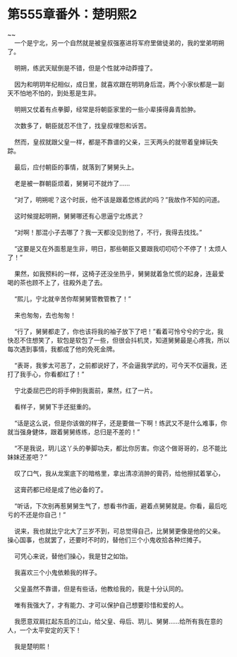 # 第555章番外：楚明熙2
~~<br>&nbsp;&nbsp;&nbsp;&nbsp;一个是宁北，另一个自然就是被皇叔强塞进将军府里做徒弟的，我的堂弟明朔了。<br><br>&nbsp;&nbsp;&nbsp;&nbsp;明朔，练武天赋倒是不错，但是个性就冲动莽撞了。<br><br>&nbsp;&nbsp;&nbsp;&nbsp;因为和明玥年纪相似，成日里，就喜欢跟在明玥身后混，两个小家伙都是一副天不怕地不怕的，到处惹是生非。<br><br>&nbsp;&nbsp;&nbsp;&nbsp;明朔又仗着有点拳脚，经常是将朝臣家里的一些小辈揍得鼻青脸肿。<br><br>&nbsp;&nbsp;&nbsp;&nbsp;次数多了，朝臣就忍不住了，找皇叔埋怨和诉苦。<br><br>&nbsp;&nbsp;&nbsp;&nbsp;然而，皇叔就跟父皇一样，都是不靠谱的父亲，三天两头的就带着皇婶玩失踪。<br><br>&nbsp;&nbsp;&nbsp;&nbsp;最后，应付朝臣的事情，就落到了舅舅头上。<br><br>&nbsp;&nbsp;&nbsp;&nbsp;老是被一群朝臣烦着，舅舅可不就炸了……<br><br>&nbsp;&nbsp;&nbsp;&nbsp;“对了，明朔呢？这个时辰，他不该是跟着您练武的吗？”我故作不知的问道。<br><br>&nbsp;&nbsp;&nbsp;&nbsp;这时候提起明朔，舅舅哪还有心思逼宁北练武？<br><br>&nbsp;&nbsp;&nbsp;&nbsp;“对啊！那混小子去哪了？我一天都没见到他了，不行，我得去找找。”<br><br>&nbsp;&nbsp;&nbsp;&nbsp;“这要是又在外面惹是生非，明日，那些朝臣又要跟我叨叨叨个不停了！太烦人了！”<br><br>&nbsp;&nbsp;&nbsp;&nbsp;果然，如我预料的一样，这椅子还没坐热乎，舅舅就着急忙慌的起身，连最爱喝的茶也顾不上了，往殿外走了去。<br><br>&nbsp;&nbsp;&nbsp;&nbsp;“熙儿，宁北就辛苦你帮舅舅管教管教了！”<br><br>&nbsp;&nbsp;&nbsp;&nbsp;来也匆匆，去也匆匆！<br><br>&nbsp;&nbsp;&nbsp;&nbsp;“行了，舅舅都走了，你也该将我的袖子放下了吧！”看着可怜兮兮的宁北，我快忍不住想笑了，软包是软包了一些，但很会抖机灵，知道舅舅最是心疼我，所以每次遇到事情，我都成了他的免死金牌。<br><br>&nbsp;&nbsp;&nbsp;&nbsp;“表哥，我爹太可恶了，之前都说好了，不会逼我学武的，可今天不仅逼我，还打了我手心，你看都红了！”<br><br>&nbsp;&nbsp;&nbsp;&nbsp;宁北委屈巴巴的将手伸到我面前，果然，红了一片。<br><br>&nbsp;&nbsp;&nbsp;&nbsp;看样子，舅舅下手还挺重的。<br><br>&nbsp;&nbsp;&nbsp;&nbsp;“话是这么说，但是你该做的样子，还是要做一下啊！练武又不是什么难事，你就当强身健体，跟着舅舅练练，总归是不差的！”<br><br>&nbsp;&nbsp;&nbsp;&nbsp;“不是我说，玥儿这丫头的拳脚功夫，都比你厉害。你这个做哥哥的，总不能比妹妹还差吧？”<br><br>&nbsp;&nbsp;&nbsp;&nbsp;叹了口气，我从龙案底下的暗格里，拿出清凉消肿的膏药，给他擦拭着掌心，<br><br>&nbsp;&nbsp;&nbsp;&nbsp;这膏药都已经是成了他必备的了。<br><br>&nbsp;&nbsp;&nbsp;&nbsp;“听话，下次别再惹舅舅生气了，想看书作画，避着点舅舅就是。你看，最后吃亏的不还是你自己！”<br><br>&nbsp;&nbsp;&nbsp;&nbsp;说来，我也就比宁北大了三岁不到，可总觉得自己，比舅舅更像是他的父亲。操心国事，也就罢了，还要时不时的，替他们三个小鬼收拾各种烂摊子。<br><br>&nbsp;&nbsp;&nbsp;&nbsp;可凭心来说，替他们操心，我是甘之如饴。<br><br>&nbsp;&nbsp;&nbsp;&nbsp;我喜欢三个小鬼依赖我的样子。<br><br>&nbsp;&nbsp;&nbsp;&nbsp;父皇虽然不靠谱，但是有些话，他教给我的，我是十分认同的。<br><br>&nbsp;&nbsp;&nbsp;&nbsp;唯有我强大了，才有能力、才可以保护自己想要珍惜和爱的人。<br><br>&nbsp;&nbsp;&nbsp;&nbsp;我愿意双肩扛起东启的江山，给父皇、母后、玥儿、舅舅……给所有我在意的人，一个太平安定的天下！<br><br>&nbsp;&nbsp;&nbsp;&nbsp;我是楚明熙！<br><br>
                    

<script>_fwqdsqadxfw()</script>
<div><script>_dfwf1dw();</script></div>
<div><script>_dfwf1agdw();</script></div>
                